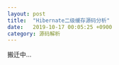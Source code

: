 ```yaml
---
layout: post
title:  "Hibernate二级缓存源码分析"
date:   2019-10-17 00:05:25 +0900
category: 源码解析
---
```


搬迁中...